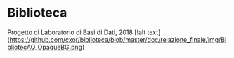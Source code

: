 # Biblioteca
Progetto di Laboratorio di Basi di Dati, 2018
[!alt text] (https://github.com/cxor/biblioteca/blob/master/doc/relazione_finale/img/BibliotecAQ_OpaqueBG.png)
